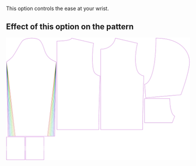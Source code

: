 This option controls the ease at your wrist.

## Effect of this option on the pattern

![This image shows the effect of this option by superimposing several variants that have a different value for this option](huey_cuffease_sample.svg "Effect of this option on the pattern")

